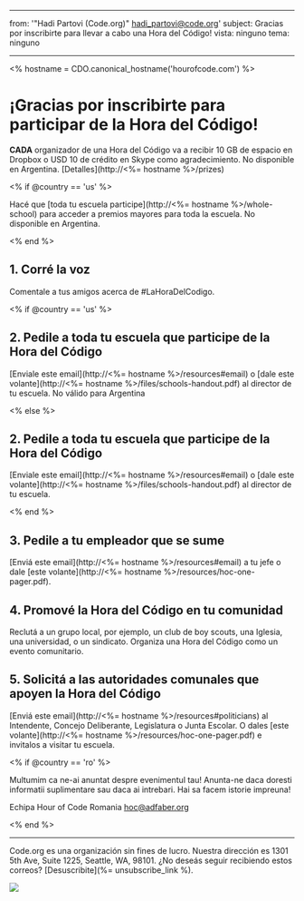 * * *

from: '"Hadi Partovi (Code.org)" [&#104;&#x61;&#x64;&#105;&#x5f;&#112;&#x61;&#x72;&#116;&#x6f;&#118;&#x69;&#x40;&#99;&#x6f;&#100;&#x65;&#x2e;&#111;&#x72;&#103;](&#109;&#x61;&#105;&#x6c;&#x74;&#111;&#x3a;&#104;&#x61;&#x64;&#105;&#x5f;&#112;&#x61;&#x72;&#116;&#x6f;&#118;&#x69;&#x40;&#99;&#x6f;&#100;&#x65;&#x2e;&#111;&#x72;&#103;)' subject: Gracias por inscribirte para llevar a cabo una Hora del Código! vista: ninguno tema: ninguno

* * *

<% hostname = CDO.canonical_hostname('hourofcode.com') %>

# ¡Gracias por inscribirte para participar de la Hora del Código!

**CADA** organizador de una Hora del Código va a recibir 10 GB de espacio en Dropbox o USD 10 de crédito en Skype como agradecimiento. No disponible en Argentina. [Detalles](http://<%= hostname %>/prizes)

<% if @country == 'us' %>

Hacé que [toda tu escuela participe](http://<%= hostname %>/whole-school) para acceder a premios mayores para toda la escuela. No disponible en Argentina.

<% end %>

## 1. Corré la voz

Comentale a tus amigos acerca de #LaHoraDelCodigo.

<% if @country == 'us' %>

## 2. Pedile a toda tu escuela que participe de la Hora del Código

[Enviale este email](http://<%= hostname %>/resources#email) o [dale este volante](http://<%= hostname %>/files/schools-handout.pdf) al director de tu escuela. No válido para Argentina

<% else %>

## 2. Pedile a toda tu escuela que participe de la Hora del Código

[Enviale este email](http://<%= hostname %>/resources#email) o [dale este volante](http://<%= hostname %>/files/schools-handout.pdf) al director de tu escuela.

<% end %>

## 3. Pedile a tu empleador que se sume

[Enviá este email](http://<%= hostname %>/resources#email) a tu jefe o dale [este volante](http://<%= hostname %>/resources/hoc-one-pager.pdf).

## 4. Promové la Hora del Código en tu comunidad

Reclutá a un grupo local, por ejemplo, un club de boy scouts, una Iglesia, una universidad, o un sindicato. Organiza una Hora del Código como un evento comunitario.

## 5. Solicitá a las autoridades comunales que apoyen la Hora del Código

[Enviá este email](http://<%= hostname %>/resources#politicians) al Intendente, Concejo Deliberante, Legislatura o Junta Escolar. O dales [este volante](http://<%= hostname %>/resources/hoc-one-pager.pdf) e invitalos a visitar tu escuela.

<% if @country == 'ro' %>

Multumim ca ne-ai anuntat despre evenimentul tau! Anunta-ne daca doresti informatii suplimentare sau daca ai intrebari. Hai sa facem istorie impreuna!

Echipa Hour of Code Romania hoc@adfaber.org

<% end %>

* * *

Code.org es una organización sin fines de lucro. Nuestra dirección es 1301 5th Ave, Suite 1225, Seattle, WA, 98101. ¿No deseás seguir recibiendo estos correos? [Desuscribite](%= unsubscribe_link %).

![](<%= tracking_pixel %>)